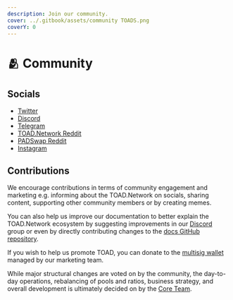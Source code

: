 ```yaml
---
description: Join our community.
cover: ../.gitbook/assets/community TOADS.png
coverY: 0
---
```


# 🫂 Community

## Socials

* [Twitter](https://twitter.com/ToadNetwork)
* [Discord](https://discord.gg/hTQ4z4Zn9p)
* [Telegram](https://t.me/toadnetwork)
* [TOAD.Network Reddit](https://www.reddit.com/r/TOADNetwork/)
* [PADSwap Reddit](https://www.reddit.com/r/PadSwap/)
* [Instagram](https://www.instagram.com/toad.network/)

## Contributions

We encourage contributions in terms of community engagement and marketing e.g. informing about the TOAD.Network on socials, sharing content, supporting other community members or by creating memes.

You can also help us improve our documentation to better explain the TOAD.Network ecosystem by suggesting improvements in our [Discord](https://discord.gg/hTQ4z4Zn9p) group or even by directly contributing changes to the [docs GitHub repository](https://github.com/ToadNetwork/Docs).

If you wish to help us promote TOAD, you can donate to the [multisig wallet](https://padswap.exchange/donate) managed by our marketing team.

While major structural changes are voted on by the community, the day-to-day operations, rebalancing of pools and ratios, business strategy, and overall development is ultimately decided on by the [Core Team](team.md).
